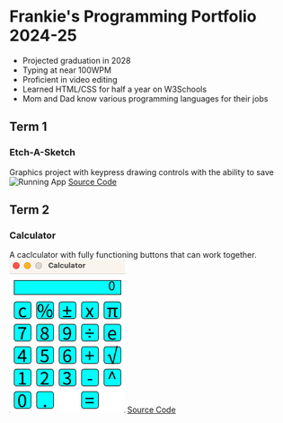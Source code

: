 # Frankie's Programming Portfolio 2024-25
* Projected graduation in 2028
* Typing at near 100WPM
* Proficient in video editing
* Learned HTML/CSS for half a year on W3Schools
* Mom and Dad know various programming languages for their jobs

## Term 1
### Etch-A-Sketch
Graphics project with keypress drawing controls with the ability to save
![Running App]()
[Source Code](https://github.com/Fronkthechonk/programmingportfolio/blob/main/src/term1/Etch_a_Sketch/Etch_a_Sketch.pde)
## Term 2
### Calculator
A caclculator with fully functioning buttons that can work together. 
![Running App](https://github.com/Fronkthechonk/programmingportfolio/blob/main/images/calc.png)
[Source Code](https://github.com/Fronkthechonk/programmingportfolio/blob/main/src/term1/Etch_a_Sketch/Etch_a_Sketch.pde)

